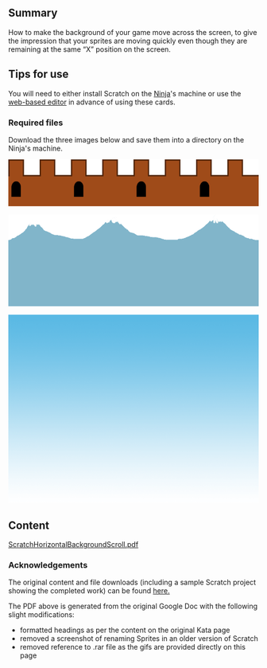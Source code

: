 ## Summary

 How to make the background of your game move across the
screen, to give the impression that your sprites are moving quickly even
though they are remaining at the same “X” position on the screen.


## Tips for use

You will need to either install Scratch on the
[Ninja](Ninja.md)'s machine or use the [web-based
editor](https://scratch.mit.edu/) in advance of using these cards.

### Required files

Download the three images below and save them into a directory on the
Ninja's machine.

![../files/Wall.gif](../files/Wall.gif "../files/Wall.gif")

![../files/Mountains.gif](../files/Mountains.gif "../files/Mountains.gif")

![../files/Background.gif](../files/Background.gif "../files/Background.gif")

## Content

[ScratchHorizontalBackgroundScroll.pdf](../files/ScratchHorizontalBackgroundScroll.pdf)

### Acknowledgements

The original content and file downloads (including a sample Scratch
project showing the completed work) can be found
[here.](Scratch-Tutorial2.md)

The PDF above is generated from the original Google Doc with the
following slight modifications:

  - formatted headings as per the content on the original Kata page
  - removed a screenshot of renaming Sprites in an older version of
    Scratch
  - removed reference to .rar file as the gifs are provided directly on
    this page

